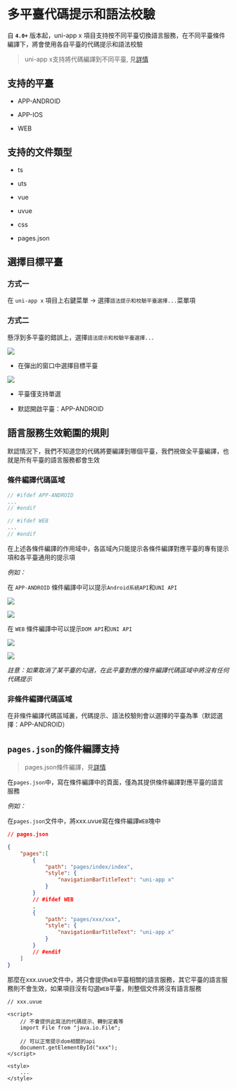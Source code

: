 # 多平臺代碼提示和語法校驗

自 **`4.0+`** 版本起，uni-app x 項目支持按不同平臺切換語言服務，在不同平臺條件編譯下，將會使用各自平臺的代碼提示和語法校驗

> uni-app x支持將代碼編譯到不同平臺, 見[詳情](https://uniapp.dcloud.net.cn/tutorial/platform.html)

## 支持的平臺

- APP-ANDROID

- APP-IOS

- WEB

## 支持的文件類型

- ts

- uts

- vue

- uvue

- css

- pages.json

## 選擇目標平臺

### 方式一

在 `uni-app x` 項目上右鍵菜單 -> 選擇`語法提示和校驗平臺選擇...`菜單項

### 方式二

懸浮到多平臺的錯誤上，選擇`語法提示和校驗平臺選擇...`

![](https://web-ext-storage.dcloud.net.cn/hx/language-service-target-support/1_new.jpg)

- 在彈出的窗口中選擇目標平臺

![](https://web-ext-storage.dcloud.net.cn/hx/systax_1.jpg)

- 平臺僅支持單選

- 默認開啟平臺：APP-ANDROID


## 語言服務生效範圍的規則

默認情況下，我們不知道您的代碼將要編譯到哪個平臺，我們視做全平臺編譯，也就是所有平臺的語言服務都會生效

### 條件編譯代碼區域

```js
// #ifdef APP-ANDROID
...
// #endif
```

```js
// #ifdef WEB
...
// #endif
```

在上述各條件編譯的作用域中，各區域內只能提示各條件編譯對應平臺的專有提示項和各平臺通用的提示項

*例如：*

在 `APP-ANDROID` 條件編譯中可以提示`Android系統API`和`UNI API`

![](https://web-ext-storage.dcloud.net.cn/hx/language-service-target-support/2_new.jpg)

![](https://web-ext-storage.dcloud.net.cn/hx/language-service-target-support/3_new.jpg)

在 `WEB` 條件編譯中可以提示`DOM API`和`UNI API`

![](https://web-ext-storage.dcloud.net.cn/hx/language-service-target-support/4_new.jpg)

![](https://web-ext-storage.dcloud.net.cn/hx/language-service-target-support/5_new.jpg)

*註意：如果取消了某平臺的勾選，在此平臺對應的條件編譯代碼區域中將沒有任何代碼提示*

### 非條件編譯代碼區域

在非條件編譯代碼區域裏，代碼提示、語法校驗則會以選擇的平臺為準（默認選擇：APP-ANDROID）

## `pages.json`的條件編譯支持

> pages.json條件編譯，見[詳情](https://uniapp.dcloud.net.cn/tutorial/platform.html#pages-json-%E7%9A%84%E6%9D%A1%E4%BB%B6%E7%BC%96%E8%AF%91)

在`pages.json`中，寫在條件編譯中的頁面，僅為其提供條件編譯對應平臺的語言服務

*例如：*

在`pages.json`文件中，將xxx.uvue寫在條件編譯`WEB`塊中

```json
// pages.json

{
    "pages":[
		{
			"path": "pages/index/index",
			"style": {
				"navigationBarTitleText": "uni-app x"
			}
		}
        // #ifdef WEB
        ,
        {
            "path": "pages/xxx/xxx",
            "style": {
            	"navigationBarTitleText": "uni-app x"
            }
        }
        // #endif
    ]
}
```

那麼在xxx.uvue文件中，將只會提供`WEB`平臺相關的語言服務，其它平臺的語言服務則不會生效，如果項目沒有勾選`WEB`平臺，則整個文件將沒有語言服務
```vue
// xxx.uvue

<script>
    // 不會提供此寫法的代碼提示、轉到定義等
    import File from "java.io.File";

    // 可以正常提示dom相關的api
    document.getElementById("xxx");
</script>

<style>
    ...
</style>
```
